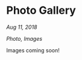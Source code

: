 # Photo Gallery

*Aug 11, 2018*

*Photo, Images*

Images coming soon!
<!--stackedit_data:
eyJoaXN0b3J5IjpbLTE1MzU1NzUxOTBdfQ==
-->